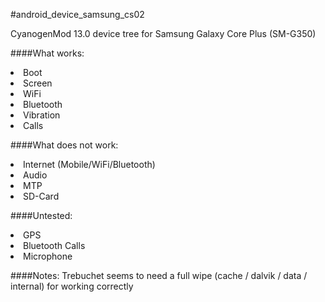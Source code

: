 #android_device_samsung_cs02

CyanogenMod 13.0 device tree for Samsung Galaxy Core Plus (SM-G350)

####What works:
<li>Boot</li>
<li>Screen</li>
<li>WiFi</li>
<li>Bluetooth</li>
<li>Vibration</li>
<li>Calls</li>

####What does not work:
<li>Internet (Mobile/WiFi/Bluetooth)</li>
<li>Audio</li>
<li>MTP</li>
<li>SD-Card</li>

####Untested:
<li>GPS</li>
<li>Bluetooth Calls</li>
<li>Microphone</li>

####Notes:
Trebuchet seems to need a full wipe (cache / dalvik / data / internal) for working correctly
